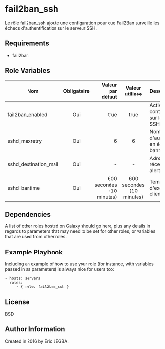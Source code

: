 fail2ban_ssh
=========

Le rôle fail2ban_ssh ajoute une configuration pour que Fail2Ban surveille les échecs d'authentification sur le serveur SSH.

Requirements
------------

- fail2ban

Role Variables
--------------

| Nom	        | Obligatoire	| Valeur par défaut  | Valeur utilisée	| Description|
| ------------- |:-------------:| ------------------:|:--------:|:-----------|
|fail2ban_enabled| Oui|true|true|Activer le contrôle fail2ban sur le serveur SSH.|
|sshd_maxretry|Oui|6|6|Nombre d'authentification en échec pour bannir le client.|
|sshd_destination_mail|Oui|-|-|Adresse mail de réception des alertes mail.|
|sshd_bantime|Oui|600 secondes (10 minutes)|600 secondes (10 minutes)|Temps d'exclusion du client.|

Dependencies
------------

A list of other roles hosted on Galaxy should go here, plus any details in regards to parameters that may need to be set for other roles, or variables that are used from other roles.

Example Playbook
----------------

Including an example of how to use your role (for instance, with variables passed in as parameters) is always nice for users too:

    - hosts: servers
      roles:
         - { role: fail2ban_ssh }

License
-------

BSD

Author Information
------------------

Created in 2016 by Eric LEGBA.